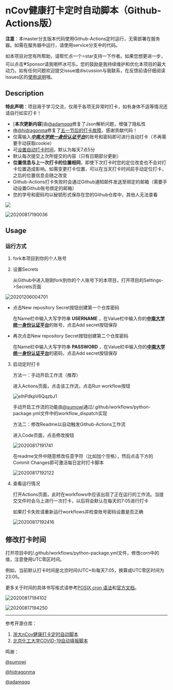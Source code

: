 # nCov健康打卡定时自动脚本（Github-Actions版）

**注意**：本master分支版本代码使用Github-Actions定时运行，无需部署在服务器。如需在服务器中运行，请使用service分支中的代码。

如本项目对您有所帮助，请帮忙点一个⭐star支持一下作者。如果您想更进一步，可以点击💗Sponsor请我喝杯冰可乐。您的鼓励是我持续维护和优化本项目的最大动力。如有任何问题欢迎提交issue或discussion与我联系，在反馈前请仔细阅读Issues区的[使用说明](https://github.com/lxy764139720/Auto_Attendance/issues/13)哦。

## Description

**特此声明**：项目用于学习交流，仅用于各项无异常时打卡，如有身体不适等情况还请自行如实打卡！

* [**本次更新内容**]由[@adamqqq](https://github.com/adamqqqplay)修复了Json解析问题，增强了隐私性
* 由[@hidragonma](https://github.com/hidragonma)修复了[五一节后的打卡故障](https://github.com/hidragonma)，感谢贡献代码！
* 仅需输入[***中南大学统一身份认证平台***](http://ca.csu.edu.cn/authserver/login)的账号和密码即可进行自动打卡（不再需要手动获取cookie）
* 可[设置自动打卡时间](#dksj)，默认为每天7点5分
* 默认每次提交上次所提交的内容（只有日期部分更新）
* **位置信息与上一次打卡的位置相同**，即使下次打卡时您的定位改变也不会对打卡位置造成影响。如需变更打卡位置，可以在当天打卡时间前手动定位打卡，之后的位置信息会随之改变
* Github-Actions打卡失败时会通过Github通知邮件发送至绑定的邮箱（需要手动设置Github账号绑定的邮箱）
* 您的学号和密码均以秘钥形式保存在您的Github仓库中，其他人无法查看

![](https://i.loli.net/2020/12/06/qG5X4pUNYyTDaCz.png)

![20200817190036](https://i.loli.net/2020/12/06/e5zZgs6BFDN3IUA.png)

## Usage

### 运行方式

1. fork本项目到你的个人账号
   
2. 设置Secrets

    从Github中进入刚刚fork到你的个人账号下的本项目，打开项目的Settings->Secrets页面
    

![20201206004701](https://i.loli.net/2020/12/06/cegmk76uprEvHU5.png)

* 点击New repository Secret按钮创建第一个仓库密码

  在Name栏中输入大写字符串 **USERNAME** ，在Value栏中输入你的[**中南大学统一身份认证平台**](http://ca.csu.edu.cn/authserver/login)的账号，点击Add secret按钮保存

* 再次点击New repository Secret按钮创建第二个仓库密码

  在Name栏中输入大写字符串 **PASSWORD** ，在Value栏中输入你的[**中南大学统一身份认证平台**](http://ca.csu.edu.cn/authserver/login)的密码，点击Add secret按钮保存

3. 启动定时打卡

    方法一：手动开启工作流（推荐）

    进入Actions页面，点击该工作流，点击Run workflow按钮

    ![eIhPdkpV6QqzbJ1](https://i.loli.net/2020/12/06/eIhPdkpV6QqzbJ1.png)

    手动开启工作流的功能由[@sumowi](https://github.com/sumowi)通过/.github/workflows/python-package.yml文件中的workflow_dispatch实现

    方法二：修改Readme以自动触发Github-Actions工作流

    进入Code页面，点击修改按钮

    ![20200817191741](https://i.loli.net/2020/12/06/DHy13dsNSxrchVz.png)

    在readme文件中随意修改任意字符（比如加个空格），然后点击下方的Commit Changes即可激活每日定时打卡脚本

    ![20200817192122](https://i.loli.net/2020/12/06/1W6x2wIBOTCVl7K.png)

4. 查看运行情况

    打开Actions页面，此时在workflows中应该出现了正在运行的工作流。当提交文件时会马上进行一次打卡，以后将会默认在每天的7:05进行打卡

    如果打卡失败请重新运行workflows并检查账号密码设置是否正确
    
    ![20200817192416](https://i.loli.net/2020/12/06/P31tu5einhLpArk.png)

## <span id="dksj">修改打卡时间</span>

打开项目中的/.github/workflows/python-package.yml文件，修改corn中的值，注意使用UTC零区时间。

例如，当前默认打卡时间是北京时间(UTC+8)每天7:05，换算成UTC零区时间为23:05。

更多关于时间的具体书写格式请参考[POSIX cron 语法](https://crontab.guru/)和[官方文档](https://docs.github.com/cn/actions/reference/events-that-trigger-workflows#)。

![20200817194102](https://i.loli.net/2020/12/06/zqXQvYCJwfrN3Pc.png)

![20200817194250](https://i.loli.net/2020/12/06/oRjts1Yy5NV9TI8.png)

---
参考开源仓库：

1. [浙大nCov健康打卡定时自动脚本](https://github.com/Tishacy/ZJU-nCov-Hitcarder)
2. [北京化工大学COVID-19自动填报脚本](https://github.com/W0n9/BUCT_nCoV_Report)

鸣谢：

[@sumowi](https://github.com/sumowi)

[@hidragonma](https://github.com/hidragonma)

[@adamqqq](https://github.com/adamqqqplay)
